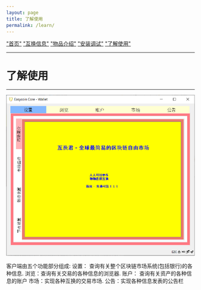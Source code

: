 ```yaml
---
layout: page
title: 了解使用
permalink: /learn/
---
```


["首页"](https://ubarterchain.github.io/) ["互换信息"](/info/)  ["物品介绍"](/list/)   ["安装调试"](/install/)   ["了解使用"](/learn/) 

---

# 了解使用 #

---

<div class='fig figcenter fighighlight'>
  <img src='/11.png'>
</div>



客户端由五个功能部分组成: 
    设置： 查询有关整个区块链市场系统(包括银行)的各种信息.
    浏览：查询有关交易的各种信息的浏览器.
    账户： 查询有关资产的各种信息的账户
    市场：实现各种互换的交易市场.
    公告：实现各种信息发表的公告栏
    
    
    
    
